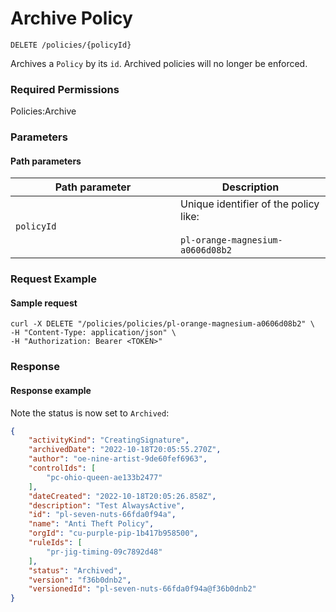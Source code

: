 # Archive Policy

`DELETE /policies/{policyId}`

Archives a `Policy` by its `id`.  Archived policies will no longer be enforced.

### Required Permissions

Policies:Archive

### Parameters <a href="#parameters.1" id="parameters.1"></a>

#### Path parameters <a href="#path-parameters" id="path-parameters"></a>

<table><thead><tr><th width="248">Path parameter</th><th>Description</th></tr></thead><tbody><tr><td><code>policyId</code></td><td>Unique identifier of the policy like:<br><br><code>pl-orange-magnesium-a0606d08b2</code></td></tr></tbody></table>

### Request Example <a href="#request-example.1" id="request-example.1"></a>

#### Sample request <a href="#sample-request" id="sample-request"></a>

```shell
curl -X DELETE "/policies/policies/pl-orange-magnesium-a0606d08b2" \
-H "Content-Type: application/json" \
-H "Authorization: Bearer <TOKEN>"
```

### Response <a href="#response" id="response"></a>

#### Response example <a href="#response-example" id="response-example"></a>

Note the status is now set to `Archived`:

```json
{
    "activityKind": "CreatingSignature",
    "archivedDate": "2022-10-18T20:05:55.270Z",
    "author": "oe-nine-artist-9de60fef6963",
    "controlIds": [
        "pc-ohio-queen-ae133b2477"
    ],
    "dateCreated": "2022-10-18T20:05:26.858Z",
    "description": "Test AlwaysActive",
    "id": "pl-seven-nuts-66fda0f94a",
    "name": "Anti Theft Policy",
    "orgId": "cu-purple-pip-1b417b958500",
    "ruleIds": [
        "pr-jig-timing-09c7892d48"
    ],
    "status": "Archived",
    "version": "f36b0dnb2",
    "versionedId": "pl-seven-nuts-66fda0f94a@f36b0dnb2"
}
```



